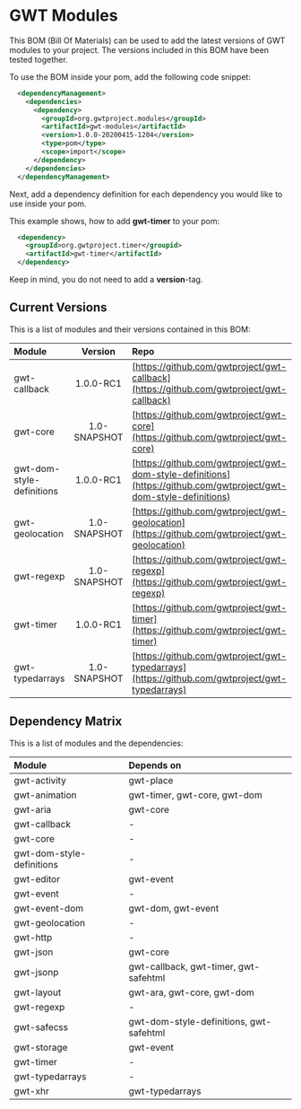 # GWT Modules
This BOM (Bill Of Materials) can be used to add the latest versions of GWT modules to your project. The versions included in this BOM have been tested together.

To use the BOM inside your pom, add the following code snippet:
```xml
  <dependencyManagement>
    <dependencies>
      <dependency>
        <groupId>org.gwtproject.modules</groupId>
        <artifactId>gwt-modules</artifactId>
        <version>1.0.0-20200415-1204</version>
        <type>pom</type>
        <scope>import</scope>
      </dependency>
    </dependencies>
  </dependencyManagement>
```
Next, add a dependency definition for each dependency you would like to use inside your pom.

This example shows, how to add **gwt-timer** to your pom:
```xml
  <dependency>
    <groupId>org.gwtproject.timer</groupid>
    <artifactId>gwt-timer</artifactId>
  </dependency>
```
Keep in mind, you do not need to add a **version**-tag.

## Current Versions

This is a list of modules and their versions contained in this BOM:

| Module                    |   Version    | Repo                                                                                                               |
|:--------------------------|:------------:|:-------------------------------------------------------------------------------------------------------------------|
| gwt-callback              |  1.0.0-RC1   | [https://github.com/gwtproject/gwt-callback](https://github.com/gwtproject/gwt-callback)                           |
| gwt-core                  | 1.0-SNAPSHOT | [https://github.com/gwtproject/gwt-core](https://github.com/gwtproject/gwt-core)                                   |
| gwt-dom-style-definitions |  1.0.0-RC1   | [https://github.com/gwtproject/gwt-dom-style-definitions](https://github.com/gwtproject/gwt-dom-style-definitions) |
| gwt-geolocation           | 1.0-SNAPSHOT | [https://github.com/gwtproject/gwt-geolocation](https://github.com/gwtproject/gwt-geolocation)                     |
| gwt-regexp                | 1.0-SNAPSHOT | [https://github.com/gwtproject/gwt-regexp](https://github.com/gwtproject/gwt-regexp)                               |
| gwt-timer                 |  1.0.0-RC1   | [https://github.com/gwtproject/gwt-timer](https://github.com/gwtproject/gwt-timer)                                 |
| gwt-typedarrays           | 1.0-SNAPSHOT | [https://github.com/gwtproject/gwt-typedarrays](https://github.com/gwtproject/gwt-typedarrays)                     |

## Dependency Matrix

This is a list of modules and the dependencies:

| Module                    | Depends on                              |
|:--------------------------|:----------------------------------------|
| gwt-activity              | gwt-place                               |
| gwt-animation             | gwt-timer, gwt-core, gwt-dom            |
| gwt-aria                  | gwt-core                                |
| gwt-callback              | -                                       |
| gwt-core                  | -                                       |
| gwt-dom-style-definitions | -                                       |
| gwt-editor                | gwt-event                               |
| gwt-event                 | -                                       |
| gwt-event-dom             | gwt-dom, gwt-event                      |
| gwt-geolocation           | -                                       |
| gwt-http                  | -                                       |
| gwt-json                  | gwt-core                                |
| gwt-jsonp                 | gwt-callback, gwt-timer, gwt-safehtml   |
| gwt-layout                | gwt-ara, gwt-core, gwt-dom              |
| gwt-regexp                | -                                       |
| gwt-safecss               | gwt-dom-style-definitions, gwt-safehtml |
| gwt-storage               | gwt-event                               |
| gwt-timer                 | -                                       |
| gwt-typedarrays           | -                                       |
| gwt-xhr                   | gwt-typedarrays                         |
